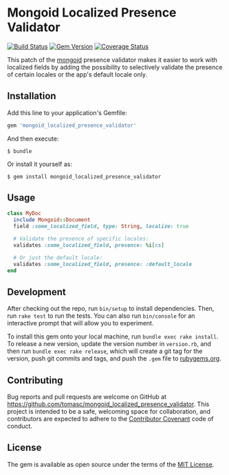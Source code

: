 # Mongoid Localized Presence Validator

[![Build Status](https://travis-ci.org/tomasc/mongoid_localized_presence_validator.svg)](https://travis-ci.org/tomasc/mongoid_localized_presence_validator) [![Gem Version](https://badge.fury.io/rb/mongoid_localized_presence_validator.svg)](http://badge.fury.io/rb/mongoid_localized_presence_validator) [![Coverage Status](https://img.shields.io/coveralls/tomasc/mongoid_localized_presence_validator.svg)](https://coveralls.io/r/tomasc/mongoid_localized_presence_validator)

This patch of the [mongoid](https://github.com/mongodb/mongoid) presence validator makes it easier to work with localized fields by adding the possibility to selectively validate the presence of certain locales or the app's default locale only.

## Installation

Add this line to your application's Gemfile:

```ruby
gem 'mongoid_localized_presence_validator'
```

And then execute:

    $ bundle

Or install it yourself as:

    $ gem install mongoid_localized_presence_validator

## Usage

```RUBY
class MyDoc
  include Mongoid::Document
  field :some_localized_field, type: String, localize: true

  # Validate the presence of specific locales:
  validates :some_localized_field, presence: %i[cs]

  # Or just the default locale:
  validates :some_localized_field, presence: :default_locale
end
```

## Development

After checking out the repo, run `bin/setup` to install dependencies. Then, run `rake test` to run the tests. You can also run `bin/console` for an interactive prompt that will allow you to experiment.

To install this gem onto your local machine, run `bundle exec rake install`. To release a new version, update the version number in `version.rb`, and then run `bundle exec rake release`, which will create a git tag for the version, push git commits and tags, and push the `.gem` file to [rubygems.org](https://rubygems.org).

## Contributing

Bug reports and pull requests are welcome on GitHub at https://github.com/tomasc/mongoid_localized_presence_validator. This project is intended to be a safe, welcoming space for collaboration, and contributors are expected to adhere to the [Contributor Covenant](http://contributor-covenant.org) code of conduct.

## License

The gem is available as open source under the terms of the [MIT License](https://opensource.org/licenses/MIT).
